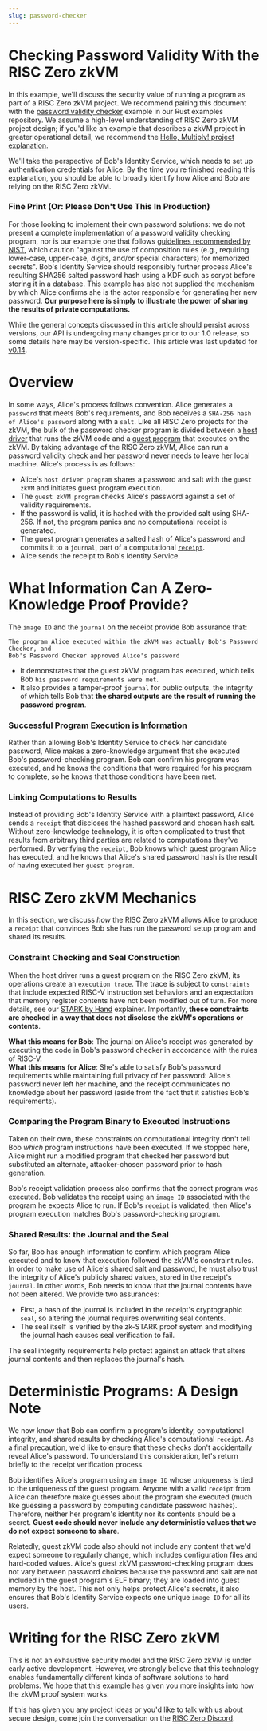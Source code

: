 ```yaml
---
slug: password-checker
---
```


# Checking Password Validity With the RISC Zero zkVM

In this example, we'll discuss the security value of running a program as part of a RISC Zero zkVM project. We recommend pairing this document with the [password validity checker](https://github.com/risc0/risc0/tree/main/examples/password-checker) example in our Rust examples repository. We assume a high-level understanding of RISC Zero zkVM project design; if you'd like an example that describes a zkVM project in greater operational detail, we recommend the [Hello, Multiply! project explanation](../examples/understanding-factors.md).

We'll take the perspective of Bob's Identity Service, which needs to set up authentication credentials for Alice. By the time you're finished reading this explanation, you should be able to broadly identify how Alice and Bob are relying on the RISC Zero zkVM.

### Fine Print (Or: Please Don't Use This In Production)

For those looking to implement their own password solutions: we do not present a complete implementation of a password validity checking program, nor is our example one that follows [guidelines recommended by NIST](https://pages.nist.gov/800-63-FAQ/#q-b06), which caution "against the use of composition rules (e.g., requiring lower-case, upper-case, digits, and/or special characters) for memorized secrets". Bob's Identity Service should responsibly further process Alice's resulting SHA256 salted password hash using a KDF such as scrypt before storing it in a database. This example has also not supplied the mechanism by which Alice confirms she is the actor responsible for generating her new password. <b>Our purpose here is simply to illustrate the power of sharing the results of private computations.</b>

While the general concepts discussed in this article should persist across versions, our API is undergoing many changes prior to our 1.0 release, so some details here may be version-specific. This article was last updated for [v0.14](https://github.com/risc0/risc0/releases/tag/v0.14.0).

# Overview

In some ways, Alice's process follows convention. Alice generates a `password` that meets Bob's requirements, and Bob receives a `SHA-256 hash of Alice's password` along with a `salt`. Like all RISC Zero projects for the zkVM, the bulk of the password checker program is divided between a [host driver](https://github.com/risc0/risc0/blob/v0.14.0/examples/password-checker/src/main.rs) that runs the zkVM code and a [guest program](https://github.com/risc0/risc0/blob/v0.14.0/examples/password-checker/methods/guest/src/main.rs) that executes on the zkVM. By taking advantage of the RISC Zero zkVM, Alice can run a password validity check and her password never needs to leave her local machine. Alice's process is as follows:

* Alice's `host driver program` shares a password and salt with the `guest zkVM` and initiates guest program execution.
* The `guest zkVM program` checks Alice's password against a set of validity requirements.
* If the password is valid, it is hashed with the provided salt using SHA-256. If not, the program panics and no computational receipt is generated.
* The guest program generates a salted hash of Alice's password and commits it to a `journal`, part of a computational [`receipt`](https://docs.rs/risc0-zkvm/latest/risc0_zkvm/receipt/struct.Receipt.html).
* Alice sends the receipt to Bob's Identity Service.

# What Information Can A Zero-Knowledge Proof Provide?

The `image ID` and the `journal` on the receipt provide Bob assurance that:

    The program Alice executed within the zkVM was actually Bob's Password Checker, and
    Bob's Password Checker approved Alice's password

* It demonstrates that the guest zkVM program has executed, which tells Bob `his password requirements were met`.
* It also provides a tamper-proof `journal` for public outputs, the integrity of which tells Bob that <b>the shared outputs are the result of running the password program</b>.

### Successful Program Execution is Information

Rather than allowing Bob's Identity Service to check her candidate password, Alice makes a zero-knowledge argument that she executed Bob's password-checking program. Bob can confirm his program was executed, and he knows the conditions that were required for his program to complete, so he knows that those conditions have been met.

### Linking Computations to Results

Instead of providing Bob's Identity Service with a plaintext password, Alice sends a `receipt` that discloses the hashed password and chosen hash salt. Without zero-knowledge technology, it is often complicated to trust that results from arbitrary third parties are related to computations they've performed. By verifying the  `receipt`, Bob knows which guest program Alice has executed, and he knows that Alice's shared password hash is the result of having executed her `guest program`.

# RISC Zero zkVM Mechanics

In this section, we discuss <i>how</i> the RISC Zero zkVM allows Alice to produce a `receipt` that convinces Bob she has run the password setup program and shared its results.

### Constraint Checking and Seal Construction

When the host driver runs a guest program on the RISC Zero zkVM, its operations create an `execution trace`. The trace is subject to `constraints` that include expected RISC-V instruction set behaviors and an expectation that memory register contents have not been modified out of turn. For more details, see our [STARK by Hand](../explainers/proof-system/stark-by-hand.md) explainer. Importantly, <b>these constraints are checked in a way that does not disclose the zkVM's operations or contents</b>.

<b>What this means for Bob</b>: The journal on Alice's receipt was generated by executing the code in Bob's password checker in accordance with the rules of RISC-V.
<br/>
<b>What this means for Alice</b>: She's able to satisfy Bob's password requirements while maintaining full privacy of her password: Alice's password never left her machine, and the receipt communicates no knowledge about her password (aside from the fact that it satisfies Bob's requirements).

### Comparing the Program Binary to Executed Instructions

Taken on their own, these constraints on computational integrity don't tell Bob <i>which</i> program instructions have been executed. If we stopped here, Alice might run a modified program that checked her password but substituted an alternate, attacker-chosen password prior to hash generation.

Bob's receipt validation process also confirms that the correct program was executed. Bob validates the receipt using an `image ID` associated with the program he expects Alice to run. If Bob's `receipt` is validated, then Alice's program execution matches Bob's password-checking program.

### Shared Results: the Journal and the Seal

So far, Bob has enough information to confirm which program Alice executed and to know that execution followed the zkVM's constraint rules. In order to make use of Alice's shared salt and password, he must also trust the integrity of Alice's publicly shared values, stored in the receipt's `journal`. In other words, Bob needs to know that the journal contents have not been altered. We provide two assurances:
* First, a hash of the journal is included in the receipt's cryptographic `seal`, so altering the journal requires overwriting seal contents. 
* The seal itself is verified by the zk-STARK proof system and modifying the journal hash causes seal verification to fail.

The seal integrity requirements help protect against an attack that alters journal contents and then replaces the journal's hash.

# Deterministic Programs: A Design Note

We now know that Bob can confirm a program's identity, computational integrity, and shared results by checking Alice's computational `receipt`. As a final precaution, we'd like to ensure that these checks don't accidentally reveal Alice's password. To understand this consideration, let's return briefly to the receipt verification process.

Bob identifies Alice's program using an `image ID` whose uniqueness is tied to the uniqueness of the guest program. Anyone with a valid `receipt` from Alice can therefore make guesses about the program she executed (much like guessing a password by computing candidate password hashes). Therefore, neither her program's identity nor its contents should be a secret. <b>Guest code should never include any deterministic values that we do not expect someone to share</b>. 

Relatedly, guest zkVM code also should not include any content that we'd expect someone to regularly change, which includes configuration files and hard-coded values. Alice's guest zkVM password-checking program does not vary between password choices because the password and salt are not included in the guest program's ELF binary; they are loaded into guest memory by the host. This not only helps protect Alice's secrets, it also ensures that Bob's Identity Service expects one unique `image ID` for all its users.

# Writing for the RISC Zero zkVM

This is not an exhaustive security model and the RISC Zero zkVM is under early active development. However, we strongly believe that this technology enables fundamentally different kinds of software solutions to hard problems. We hope that this example has given you more insights into how the zkVM proof system works.

If this has given you any project ideas or you'd like to talk with us about secure design, come join the conversation on the [RISC Zero Discord](https://discord.gg/risczero).
